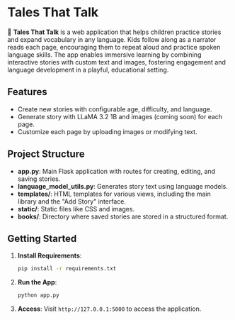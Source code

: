 # Tales That Talk

📖 **Tales That Talk** is a web application that helps children practice stories and expand vocabulary in any language. Kids follow along as a narrator reads each page, encouraging them to repeat aloud and practice spoken language skills. The app enables immersive learning by combining interactive stories with custom text and images, fostering engagement and language development in a playful, educational setting.

## Features

- Create new stories with configurable age, difficulty, and language.
- Generate story with LLaMA 3.2 1B and images (coming soon) for each page.
- Customize each page by uploading images or modifying text.

## Project Structure

- **app.py**: Main Flask application with routes for creating, editing, and saving stories.
- **language_model_utils.py**: Generates story text using language models.
- **templates/**: HTML templates for various views, including the main library and the "Add Story" interface.
- **static/**: Static files like CSS and images.
- **books/**: Directory where saved stories are stored in a structured format.

## Getting Started

1. **Install Requirements**:
    ```bash
    pip install -r requirements.txt
    ```

2. **Run the App**:
    ```bash
    python app.py
    ```

3. **Access**:
   Visit `http://127.0.0.1:5000` to access the application.


